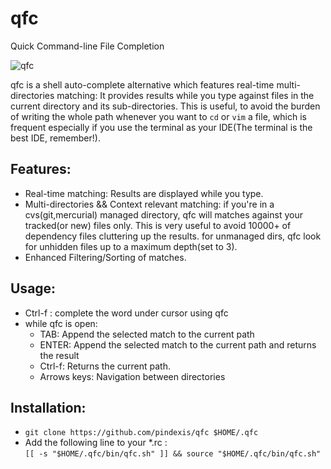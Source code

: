 # qfc
Quick Command-line File Completion

![qfc](https://cloud.githubusercontent.com/assets/2557967/8640880/582cb8fe-28ff-11e5-9753-41464dda938e.gif)

qfc is a shell auto-complete alternative which features real-time multi-directories matching: It provides results  while you type against files in the current directory and its sub-directories.
This is useful, to avoid the burden of writing the whole path whenever you want to `cd` or `vim` a file, which is frequent especially if you use the terminal as your IDE(The terminal is the best IDE, remember!).

## Features:
- Real-time matching: Results are displayed while you type.
- Multi-directories && Context relevant matching: if you're in a cvs(git,mercurial) managed directory, qfc will matches against your tracked(or new) files only. This is very useful to avoid 10000+ of dependency files cluttering up the results. for unmanaged dirs, qfc look for unhidden files up to a maximum depth(set to 3).
- Enhanced Filtering/Sorting of matches.

## Usage:
- Ctrl-f : complete the word under cursor using qfc
- while qfc is open:
    - TAB: Append the selected match to the current path
    - ENTER: Append the selected match to the current path and returns the result
    - Ctrl-f: Returns the current path.
    - Arrows keys: Navigation between directories


## Installation:
- `git clone https://github.com/pindexis/qfc $HOME/.qfc`
- Add the following line to your *.rc :  
    `[[ -s "$HOME/.qfc/bin/qfc.sh" ]] && source "$HOME/.qfc/bin/qfc.sh"`
